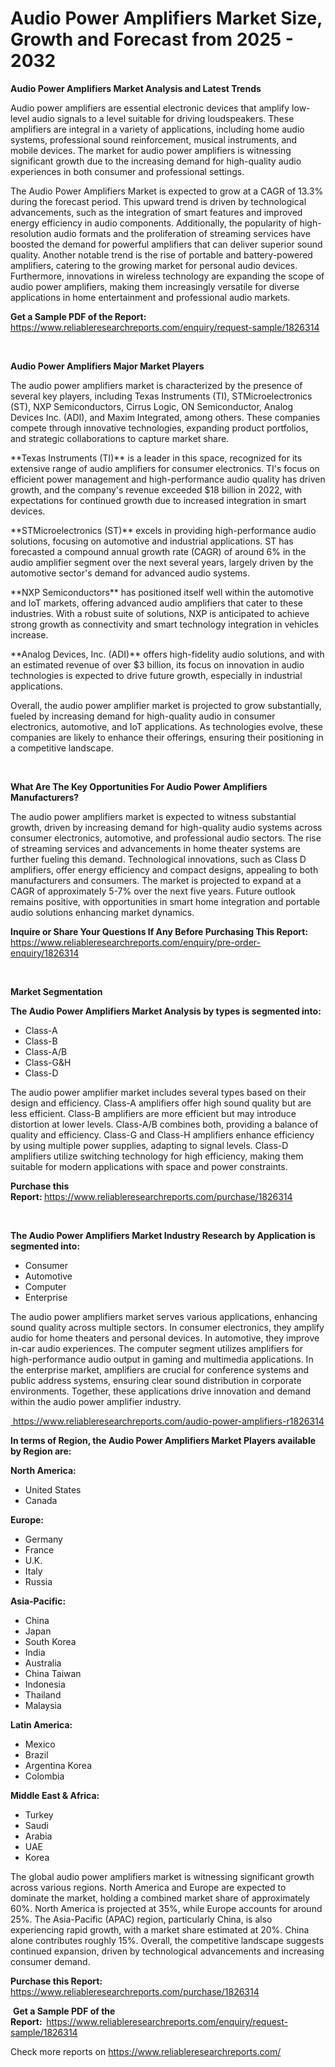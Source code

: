 <p><h1>Audio Power Amplifiers Market Size, Growth and Forecast from 2025 - 2032</h1></p><p><strong>Audio Power Amplifiers Market Analysis and Latest Trends</strong></p>
<p><p>Audio power amplifiers are essential electronic devices that amplify low-level audio signals to a level suitable for driving loudspeakers. These amplifiers are integral in a variety of applications, including home audio systems, professional sound reinforcement, musical instruments, and mobile devices. The market for audio power amplifiers is witnessing significant growth due to the increasing demand for high-quality audio experiences in both consumer and professional settings.</p><p>The Audio Power Amplifiers Market is expected to grow at a CAGR of 13.3% during the forecast period. This upward trend is driven by technological advancements, such as the integration of smart features and improved energy efficiency in audio components. Additionally, the popularity of high-resolution audio formats and the proliferation of streaming services have boosted the demand for powerful amplifiers that can deliver superior sound quality. Another notable trend is the rise of portable and battery-powered amplifiers, catering to the growing market for personal audio devices. Furthermore, innovations in wireless technology are expanding the scope of audio power amplifiers, making them increasingly versatile for diverse applications in home entertainment and professional audio markets.</p></p>
<p><strong>Get a Sample PDF of the Report:&nbsp;</strong> <a href="https://www.reliableresearchreports.com/enquiry/request-sample/1826314?utm_campaign=2745&utm_medium=2&utm_source=Github&utm_content=ia&utm_term=06042025&utm_id=audio-power-amplifiers">https://www.reliableresearchreports.com/enquiry/request-sample/1826314</a></p>
<p>&nbsp;</p>
<p><strong>Audio Power Amplifiers Major Market Players</strong></p>
<p><p>The audio power amplifiers market is characterized by the presence of several key players, including Texas Instruments (TI), STMicroelectronics (ST), NXP Semiconductors, Cirrus Logic, ON Semiconductor, Analog Devices Inc. (ADI), and Maxim Integrated, among others. These companies compete through innovative technologies, expanding product portfolios, and strategic collaborations to capture market share.</p><p>**Texas Instruments (TI)** is a leader in this space, recognized for its extensive range of audio amplifiers for consumer electronics. TI's focus on efficient power management and high-performance audio quality has driven growth, and the company's revenue exceeded $18 billion in 2022, with expectations for continued growth due to increased integration in smart devices.</p><p>**STMicroelectronics (ST)** excels in providing high-performance audio solutions, focusing on automotive and industrial applications. ST has forecasted a compound annual growth rate (CAGR) of around 6% in the audio amplifier segment over the next several years, largely driven by the automotive sector's demand for advanced audio systems.</p><p>**NXP Semiconductors** has positioned itself well within the automotive and IoT markets, offering advanced audio amplifiers that cater to these industries. With a robust suite of solutions, NXP is anticipated to achieve strong growth as connectivity and smart technology integration in vehicles increase.</p><p>**Analog Devices, Inc. (ADI)** offers high-fidelity audio solutions, and with an estimated revenue of over $3 billion, its focus on innovation in audio technologies is expected to drive future growth, especially in industrial applications.</p><p>Overall, the audio power amplifier market is projected to grow substantially, fueled by increasing demand for high-quality audio in consumer electronics, automotive, and IoT applications. As technologies evolve, these companies are likely to enhance their offerings, ensuring their positioning in a competitive landscape.</p></p>
<p>&nbsp;</p>
<p><strong>What Are The Key Opportunities For Audio Power Amplifiers Manufacturers?</strong></p>
<p><p>The audio power amplifiers market is expected to witness substantial growth, driven by increasing demand for high-quality audio systems across consumer electronics, automotive, and professional audio sectors. The rise of streaming services and advancements in home theater systems are further fueling this demand. Technological innovations, such as Class D amplifiers, offer energy efficiency and compact designs, appealing to both manufacturers and consumers. The market is projected to expand at a CAGR of approximately 5-7% over the next five years. Future outlook remains positive, with opportunities in smart home integration and portable audio solutions enhancing market dynamics.</p></p>
<p><strong>Inquire or Share Your Questions If Any Before Purchasing This Report:</strong> <a href="https://www.reliableresearchreports.com/enquiry/pre-order-enquiry/1826314?utm_campaign=2745&utm_medium=2&utm_source=Github&utm_content=ia&utm_term=06042025&utm_id=audio-power-amplifiers">https://www.reliableresearchreports.com/enquiry/pre-order-enquiry/1826314</a></p>
<p>&nbsp;</p>
<p><strong>Market Segmentation</strong></p>
<p><strong>The Audio Power Amplifiers Market Analysis by types is segmented into:</strong></p>
<p><ul><li>Class-A</li><li>Class-B</li><li>Class-A/B</li><li>Class-G&H</li><li>Class-D</li></ul></p>
<p><p>The audio power amplifier market includes several types based on their design and efficiency. Class-A amplifiers offer high sound quality but are less efficient. Class-B amplifiers are more efficient but may introduce distortion at lower levels. Class-A/B combines both, providing a balance of quality and efficiency. Class-G and Class-H amplifiers enhance efficiency by using multiple power supplies, adapting to signal levels. Class-D amplifiers utilize switching technology for high efficiency, making them suitable for modern applications with space and power constraints.</p></p>
<p><strong>Purchase this Report:&nbsp;</strong><a href="https://www.reliableresearchreports.com/purchase/1826314?utm_campaign=2745&utm_medium=2&utm_source=Github&utm_content=ia&utm_term=06042025&utm_id=audio-power-amplifiers">https://www.reliableresearchreports.com/purchase/1826314</a></p>
<p>&nbsp;</p>
<p><strong>The Audio Power Amplifiers Market Industry Research by Application is segmented into:</strong></p>
<p><ul><li>Consumer</li><li>Automotive</li><li>Computer</li><li>Enterprise</li></ul></p>
<p><p>The audio power amplifiers market serves various applications, enhancing sound quality across multiple sectors. In consumer electronics, they amplify audio for home theaters and personal devices. In automotive, they improve in-car audio experiences. The computer segment utilizes amplifiers for high-performance audio output in gaming and multimedia applications. In the enterprise market, amplifiers are crucial for conference systems and public address systems, ensuring clear sound distribution in corporate environments. Together, these applications drive innovation and demand within the audio power amplifier industry.</p></p>
<p><a href="https://www.reliableresearchreports.com/audio-power-amplifiers-r1826314?utm_campaign=2745&utm_medium=2&utm_source=Github&utm_content=ia&utm_term=06042025&utm_id=audio-power-amplifiers">&nbsp;https://www.reliableresearchreports.com/audio-power-amplifiers-r1826314</a></p>
<p><strong>In terms of Region, the Audio Power Amplifiers Market Players available by Region are:</strong></p>
<p>
    <p> <strong> North America: </strong>
        <ul>
            <li>United States</li>
            <li>Canada</li>
        </ul>
        </p> 
    <p> <strong> Europe: </strong>
        <ul>
            <li>Germany</li>
            <li>France</li>
            <li>U.K.</li>
            <li>Italy</li>
            <li>Russia</li>
        </ul>
        </p> 
    <p> <strong> Asia-Pacific: </strong>
        <ul>
            <li>China</li>
            <li>Japan</li>
            <li>South Korea</li>
            <li>India</li>
            <li>Australia</li>
            <li>China Taiwan</li>
            <li>Indonesia</li>
            <li>Thailand</li>
            <li>Malaysia</li>
        </ul>
        </p> 
    <p> <strong> Latin America: </strong>
        <ul>
            <li>Mexico</li>
            <li>Brazil</li>
            <li>Argentina Korea</li>
            <li>Colombia</li>
        </ul>
        </p> 
    <p> <strong> Middle East & Africa: </strong>
        <ul>
            <li>Turkey</li>
            <li>Saudi</li>
            <li>Arabia</li>
            <li>UAE</li>
            <li>Korea</li>
        </ul>
    </p>
    </p>
<p><p>The global audio power amplifiers market is witnessing significant growth across various regions. North America and Europe are expected to dominate the market, holding a combined market share of approximately 60%. North America is projected at 35%, while Europe accounts for around 25%. The Asia-Pacific (APAC) region, particularly China, is also experiencing rapid growth, with a market share estimated at 20%. China alone contributes roughly 15%. Overall, the competitive landscape suggests continued expansion, driven by technological advancements and increasing consumer demand.</p></p>
<p><strong>Purchase this Report: </strong><a href="https://www.reliableresearchreports.com/purchase/1826314?utm_campaign=2745&utm_medium=2&utm_source=Github&utm_content=ia&utm_term=06042025&utm_id=audio-power-amplifiers">https://www.reliableresearchreports.com/purchase/1826314</a></p>
<p>&nbsp;<strong>Get a Sample PDF of the Report:&nbsp;&nbsp;</strong><a href="https://www.reliableresearchreports.com/enquiry/request-sample/1826314?utm_campaign=2745&utm_medium=2&utm_source=Github&utm_content=ia&utm_term=06042025&utm_id=audio-power-amplifiers">https://www.reliableresearchreports.com/enquiry/request-sample/1826314</a></p>
<p><strong></strong></p>
<p>Check more reports on <a href="https://www.reliableresearchreports.com/?utm_campaign=2745&utm_medium=2&utm_source=Github&utm_content=ia&utm_term=06042025&utm_id=audio-power-amplifiers">https://www.reliableresearchreports.com/</a></p>
